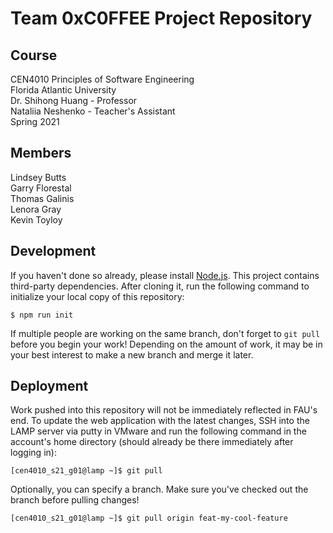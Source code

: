 # Team 0xC0FFEE Project Repository

## Course

CEN4010 Principles of Software Engineering  
Florida Atlantic University  
Dr. Shihong Huang - Professor  
Nataliia Neshenko - Teacher's Assistant  
Spring 2021


## Members

Lindsey Butts  
Garry Florestal  
Thomas Galinis  
Lenora Gray  
Kevin Toyloy  


## Development

If you haven't done so already, please install [Node.js](https://nodejs.org/en/download/).
This project contains third-party dependencies. After cloning it, run the
following command to initialize your local copy of this repository:

```console
$ npm run init
```

If multiple people are working on the same branch, don't forget to `git pull`
before you begin your work! Depending on the amount of work, it may be in your
best interest to make a new branch and merge it later.


## Deployment

Work pushed into this repository will not be immediately reflected in FAU's end.
To update the web application with the latest changes, SSH into the LAMP server
via putty in VMware and run the following command in the account's home directory
(should already be there immediately after logging in):

```console
[cen4010_s21_g01@lamp ~]$ git pull
```

Optionally, you can specify a branch. Make sure you've checked out the branch
before pulling changes!

```console
[cen4010_s21_g01@lamp ~]$ git pull origin feat-my-cool-feature
```

